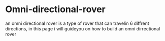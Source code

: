 # Omni-directional-rover
an omni directional rover is a type of rover that can travelin 6 diffrent directions, in this page i will guideyou on how to build an omni dirrectional rover
